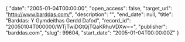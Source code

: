 {
  "date": "2005-01-04T00:00:00", 
  "open_access": false, 
  "target_url": "http://www.barddas.com/", 
  "description": "", 
  "end_date": null, 
  "title": "Barddas: Y Gymdeithas Gerdd Dafod", 
  "record_id": "20050104T000000/WTjTwiDGtQjTQaKRhuVDXw==", 
  "publisher": "barddas.com", 
  "slug": 99604, 
  "start_date": "2005-01-04T00:00:00Z"
}

